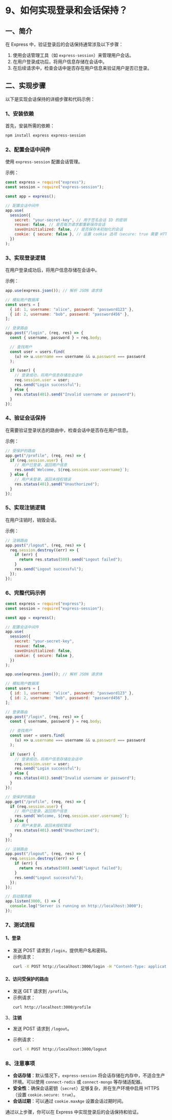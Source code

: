 # 9、如何实现登录和会话保持？

## 一、简介

在 Express 中，验证登录后的会话保持通常涉及以下步骤：

1. 使用会话管理工具（如 `express-session`）来管理用户会话。
2. 在用户登录成功后，将用户信息存储在会话中。
3. 在后续请求中，检查会话中是否存在用户信息来验证用户是否已登录。

## 二、实现步骤

以下是实现会话保持的详细步骤和代码示例：

### 1、安装依赖

首先，安装所需的依赖：

```bash
npm install express express-session
```

### 2、配置会话中间件

使用 `express-session` 配置会话管理。

示例：

```javascript
const express = require("express");
const session = require("express-session");

const app = express();

// 配置会话中间件
app.use(
  session({
    secret: "your-secret-key", // 用于签名会话 ID 的密钥
    resave: false, // 是否每次请求都重新保存会话
    saveUninitialized: false, // 是否保存未初始化的会话
    cookie: { secure: false }, // 设置 cookie 选项（secure: true 需要 HTTPS）
  })
);
```

### 3、实现登录逻辑

在用户登录成功后，将用户信息存储在会话中。

示例：

```javascript
app.use(express.json()); // 解析 JSON 请求体

// 模拟用户数据库
const users = [
  { id: 1, username: "alice", password: "password123" },
  { id: 2, username: "bob", password: "password456" },
];

// 登录路由
app.post("/login", (req, res) => {
  const { username, password } = req.body;

  // 查找用户
  const user = users.find(
    (u) => u.username === username && u.password === password
  );

  if (user) {
    // 登录成功，将用户信息存储在会话中
    req.session.user = user;
    res.send("Login successful");
  } else {
    res.status(401).send("Invalid username or password");
  }
});
```

### 4、验证会话保持

在需要验证登录状态的路由中，检查会话中是否存在用户信息。

示例：

```javascript
// 受保护的路由
app.get("/profile", (req, res) => {
  if (req.session.user) {
    // 用户已登录，返回用户信息
    res.send(`Welcome, ${req.session.user.username}`);
  } else {
    // 用户未登录，返回未授权错误
    res.status(401).send("Unauthorized");
  }
});
```

### 5、实现注销逻辑

在用户注销时，销毁会话。

示例：

```javascript
// 注销路由
app.post("/logout", (req, res) => {
  req.session.destroy((err) => {
    if (err) {
      return res.status(500).send("Logout failed");
    }
    res.send("Logout successful");
  });
});
```

### 6、完整代码示例

```javascript
const express = require("express");
const session = require("express-session");

const app = express();

// 配置会话中间件
app.use(
  session({
    secret: "your-secret-key",
    resave: false,
    saveUninitialized: false,
    cookie: { secure: false },
  })
);

app.use(express.json()); // 解析 JSON 请求体

// 模拟用户数据库
const users = [
  { id: 1, username: "alice", password: "password123" },
  { id: 2, username: "bob", password: "password456" },
];

// 登录路由
app.post("/login", (req, res) => {
  const { username, password } = req.body;

  // 查找用户
  const user = users.find(
    (u) => u.username === username && u.password === password
  );

  if (user) {
    // 登录成功，将用户信息存储在会话中
    req.session.user = user;
    res.send("Login successful");
  } else {
    res.status(401).send("Invalid username or password");
  }
});

// 受保护的路由
app.get("/profile", (req, res) => {
  if (req.session.user) {
    // 用户已登录，返回用户信息
    res.send(`Welcome, ${req.session.user.username}`);
  } else {
    // 用户未登录，返回未授权错误
    res.status(401).send("Unauthorized");
  }
});

// 注销路由
app.post("/logout", (req, res) => {
  req.session.destroy((err) => {
    if (err) {
      return res.status(500).send("Logout failed");
    }
    res.send("Logout successful");
  });
});

// 启动服务器
app.listen(3000, () => {
  console.log("Server is running on http://localhost:3000");
});
```

### 7、测试流程

#### 1、登录

- 发送 POST 请求到 `/login`，提供用户名和密码。
- 示例请求：
  ```bash
  curl -X POST http://localhost:3000/login -H "Content-Type: application/json" -d '{"username": "alice", "password": "password123"}'
  ```

#### 2、访问受保护的路由

- 发送 GET 请求到 `/profile`。
- 示例请求：
  ```bash
  curl http://localhost:3000/profile
  ```

3、**注销**

- 发送 POST 请求到 `/logout`。

- 示例请求：

  ```bash
  curl -X POST http://localhost:3000/logout
  ```

### 8、注意事项

- **会话存储**：默认情况下，`express-session` 将会话存储在内存中，不适合生产环境。可以使用 `connect-redis` 或 `connect-mongo` 等存储适配器。
- **安全性**：确保会话密钥（`secret`）足够复杂，并在生产环境中启用 HTTPS（设置 `cookie.secure: true`）。
- **会话过期**：可以通过 `cookie.maxAge` 设置会话过期时间。

通过以上步骤，你可以在 Express 中实现登录后的会话保持和验证。
